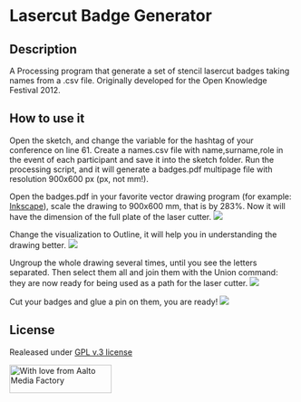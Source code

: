 # Lasercut Badge Generator

## Description
A Processing program that generate a set of stencil lasercut badges taking names from a .csv file. Originally developed for the Open Knowledge Festival 2012.

## How to use it
Open the sketch, and change the variable for the hashtag of your conference on line 61.
Create a names.csv file with name,surname,role in the event of each participant and save it into the sketch folder. Run the processing script, and it will generate a badges.pdf multipage file with resolution 900x600 px (px, not mm!).

Open the badges.pdf in your favorite vector drawing program (for example: [Inkscape](http://www.inkscape.org)), scale the drawing to 900x600 mm, that is by 283%. Now it will have the dimension of the full plate of the laser cutter.
<img src="https://raw.github.com/openp2pdesign/Lasercut-Badge-Generator/master/images/03.png">

Change the visualization to Outline, it will help you in understanding the drawing better.
<img src="https://raw.github.com/openp2pdesign/Lasercut-Badge-Generator/master/images/01.png">

Ungroup the whole drawing several times, until you see the letters separated. Then select them all and join them with the Union command: they are now ready for being used as a path for the laser cutter.
<img src="https://raw.github.com/openp2pdesign/Lasercut-Badge-Generator/master/images/02.png">

Cut your badges and glue a pin on them, you are ready!
<img src="https://raw.github.com/openp2pdesign/Lasercut-Badge-Generator/master/images/04.png">


## License
Realeased under [GPL v.3 license](http://www.gnu.org/copyleft/gpl.html)

<a href="http://mediafactory.aalto.fi/" style=" border-color:transparent!important;text-decoration:none!important;"><img src="http://mediafactory.aalto.fi/wp-content/uploads/2011/03/withlove_harm.gif" alt="With love from Aalto Media Factory" style="border-color:transparent!important;width:180px!important;height:50px!important;" /></a>